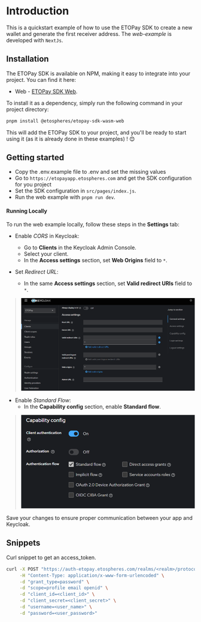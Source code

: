 
# Introduction

This is a quickstart example of how to use the ETOPay SDK to create a new wallet and generate the first receiver address. The _web-example_ is developed with `NextJs`.

## Installation

The ETOPay SDK is available on NPM, making it easy to integrate into your project. You can find it here:  

* Web - [ETOPay SDK Web](https://www.npmjs.com/package/@etospheres/etopay-sdk-wasm-web).

To install it as a dependency, simply run the following command in your project directory: 

```bash
pnpm install @etospheres/etopay-sdk-wasm-web
```

This will add the ETOPay SDK to your project, and you'll be ready to start using it (as it is already done in these examples) ! 😊

## Getting started

- Copy the .env.example file to .env and set the missing values
- Go to `https://etopayapp.etospheres.com` and get the SDK configuration for you project
- Set the SDK configuration in `src/pages/index.js`.
- Run the web example with `pnpm run dev`.

#### Running Locally #### 

To run the web example locally, follow these steps in the **Settings** tab:

 * Enable _CORS_ in Keycloak:
   * Go to **Clients** in the Keycloak Admin Console.
   * Select your client.
   * In the **Access settings** section, set **Web Origins** field to `*`.

* Set _Redirect URL_:
  * In the same **Access settings** section, set **Valid redirect URIs** field to `*`.

> ![access settings](./images/access_settings.png)

* Enable _Standard Flow_: 
  * In the **Capability config** section, enable **Standard flow**.

> ![standard flow](./images/capability_config.png)

Save your changes to ensure proper communication between your app and Keycloak.

## Snippets

Curl snippet to get an access_token.

```bash
curl -X POST "https://auth-etopay.etospheres.com/realms/<realm>/protocol/openid-connect/token" \
     -H "Content-Type: application/x-www-form-urlencoded" \
     -d "grant_type=password" \
     -d "scope=profile email openid" \
     -d "client_id=<client_id>" \
     -d "client_secret=<client_secret>" \
     -d "username=<user_name>" \
     -d "password=<user_password>"
```
